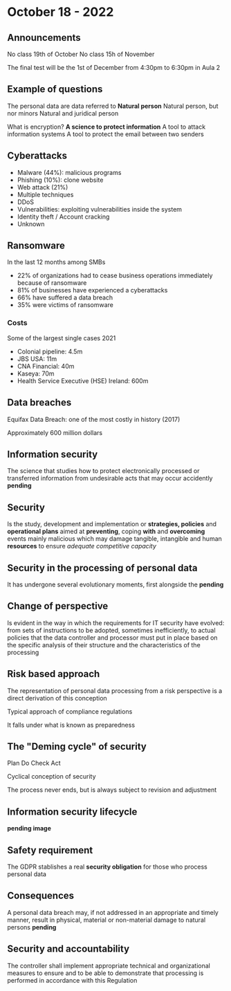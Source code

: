 # October 18 - 2022

## Announcements

No class 19th of October
No class 15h of November

The final test will be the 1st of December from 4:30pm to 6:30pm in Aula 2

## Example of questions

The personal data are data referred to
**Natural person**
Natural person, but nor minors
Natural and juridical person

What is encryption?
**A science to protect information**
A tool to attack information systems
A tool to protect the email between two senders

## Cyberattacks
- Malware (44%): malicious programs
- Phishing (10%): clone website
- Web attack (21%)
- Multiple techniques
- DDoS
- Vulnerabilities: exploiting vulnerabilities inside the system
- Identity theft / Account cracking
- Unknown

## Ransomware

In the last 12 months among SMBs
- 22% of organizations had to cease business operations immediately because of ransomware
- 81% of businesses have experienced a cyberattacks
- 66% have suffered a data breach
- 35% were victims of ransomware

### Costs

Some of the largest single cases 2021
- Colonial pipeline: 4.5m
- JBS USA: 11m
- CNA Financial: 40m
- Kaseya: 70m
- Health Service Executive (HSE) Ireland: 600m

## Data breaches

Equifax Data Breach: one of the most costly in history (2017)

Approximately 600 million dollars

## Information security

The science that studies how to protect electronically processed or transferred information from undesirable acts that may occur accidently **pending**

## Security

Is the study, development and implementation or **strategies, policies** and **operational plans** aimed at **preventing**, coping **with** and **overcoming** events mainly malicious which may damage tangible, intangible and human **resources** to ensure *adequate competitive capacity*

## Security in the processing of personal data

It has undergone several evolutionary moments, first alongside the **pending**

## Change of perspective

Is evident in the way in which the requirements for IT security have evolved: from sets of instructions to be adopted, sometimes inefficiently, to actual policies that the data controller and processor must put in place based on the specific analysis of their structure and the characteristics of the processing

## Risk based approach

The representation of personal data processing from a risk perspective is a direct derivation of this conception

Typical approach of compliance regulations

It falls under what is known as preparedness

## The "Deming cycle" of security

Plan Do Check Act

Cyclical conception of security

The process never ends, but is always subject to revision and adjustment

## Information security lifecycle

**pending image**

## Safety requirement

The GDPR stablishes a real **security obligation** for those who process personal data

## Consequences

A personal data breach may, if not addressed in an appropriate and timely manner, result in physical, material or non-material damage to natural persons **pending**

## Security and accountability

The controller shall implement appropriate technical and organizational measures to ensure and to be able to demonstrate that processing is performed in accordance with this Regulation



